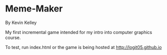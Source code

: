 # Meme-Maker
By Kevin Kelley

My first incremental game intended for my intro into computer graphics course.

To test, run index.html or the game is being hosted at http://logit05.github.io 

